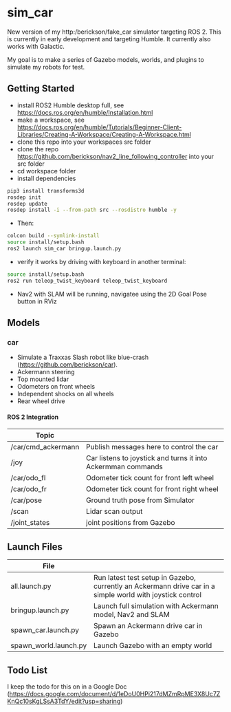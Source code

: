 # sim_car
New version of my http:/berickson/fake_car simulator targeting ROS 2. This is currently in early development and targeting Humble. It currently also works with Galactic.

My goal is to make a series of Gazebo models, worlds, and plugins to simulate my robots for test.


## Getting Started

- install ROS2 Humble desktop full, see https://docs.ros.org/en/humble/Installation.html
- make a workspace, see https://docs.ros.org/en/humble/Tutorials/Beginner-Client-Libraries/Creating-A-Workspace/Creating-A-Workspace.html
- clone this repo into your workspaces src folder
- clone the repo https://github.com/berickson/nav2_line_following_controller into your src folder
- cd workspace folder
- install dependencies

```bash
pip3 install transforms3d
rosdep init
rosdep update
rosdep install -i --from-path src --rosdistro humble -y
```
- Then:

```bash
colcon build --symlink-install
source install/setup.bash
ros2 launch sim_car bringup.launch.py
```

- verify it works by driving with keyboard in another terminal:
```bash
source install/setup.bash
ros2 run teleop_twist_keyboard teleop_twist_keyboard
```
- Nav2 with SLAM will be running, navigatee using the 2D Goal Pose button in RViz


## Models
### car
- Simulate a Traxxas Slash robot like blue-crash (https://github.com/berickson/car).
- Ackermann steering
- Top mounted lidar
- Odometers on front wheels
- Independent shocks on all wheels
- Rear wheel drive

#### ROS 2 Integration

| Topic | |
| --- | --- |
| /car/cmd_ackermann | Publish messages here to control the car |
| /joy | Car listens to joystick and turns it into Ackermman commands |
| /car/odo_fl | Odometer tick count for front left wheel |
| /car/odo_fr | Odometer tick count for front right wheel |
| /car/pose | Ground truth pose from Simulator |
| /scan | Lidar scan output |
| /joint_states | joint positions from Gazebo |

## Launch Files

| File |  |
| --- | --- |
| all.launch.py | Run latest test setup in Gazebo, currently an Ackermann drive car in a simple world with joystick control |
| bringup.launch.py | Launch full simulation with Ackermann model, Nav2 and SLAM |
| spawn_car.launch.py | Spawn an Ackermann drive car in Gazebo |
| spawn_world.launch.py | Launch Gazebo with an empty world |

## Todo List
I keep the todo for this on in a Google Doc (https://docs.google.com/document/d/1eDoU0HPi217dMZmRpME3X8Uc7ZKnQc10sKgLSsA3TdY/edit?usp=sharing)
